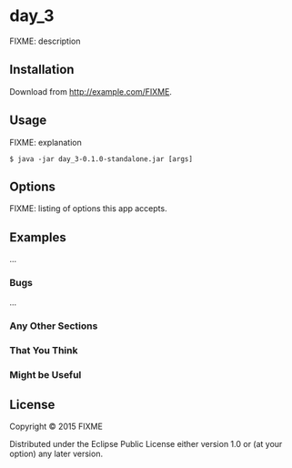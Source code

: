 # day_3

FIXME: description

## Installation

Download from http://example.com/FIXME.

## Usage

FIXME: explanation

    $ java -jar day_3-0.1.0-standalone.jar [args]

## Options

FIXME: listing of options this app accepts.

## Examples

...

### Bugs

...

### Any Other Sections
### That You Think
### Might be Useful

## License

Copyright © 2015 FIXME

Distributed under the Eclipse Public License either version 1.0 or (at
your option) any later version.
